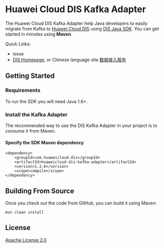 # Huawei Cloud DIS Kafka Adapter

The Huawei Cloud DIS Kafka Adapter help Java developers to easily migrate from Kafka to [Huawei Cloud DIS](https://www.huaweicloud.com/en-us/product/dis.html) using [DIS Java SDK](https://github.com/huaweicloud/huaweicloud-sdk-java-dis). You can get started in minutes using **Maven**.

Quick Links:
- issue
- [DIS Homepage](https://www.huaweicloud.com/en-us/product/dis.html), or Chinese language site [数据接入服务](https://www.huaweicloud.com/product/dis.html)

## Getting Started
### Requirements
To run the SDK you will need Java 1.6+.

### Install the Kafka Adapter
The recommended way to use the DIS Kafka Adapter in your project is to consume it from Maven.

#### Specify the SDK Maven dependency
    <dependency>
        <groupId>com.huaweicloud.dis</groupId>
        <artifactId>huaweicloud-dis-kafka-adapter</artifactId>
        <version>1.2.6</version>
        <scope>compile</scope>
    </dependency>


## Building From Source
Once you check out the code from GitHub, you can build it using Maven:

    mvn clean install

## License
[Apache License 2.0](https://www.apache.org/licenses/LICENSE-2.0.html)
